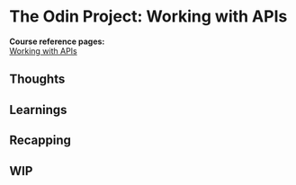 # The Odin Project: Working with APIs

**Course reference pages:** \
[Working with APIs](https://www.theodinproject.com/lessons/node-path-javascript-working-with-apis#lets-do-this)

## Thoughts

## Learnings

## Recapping

## WIP